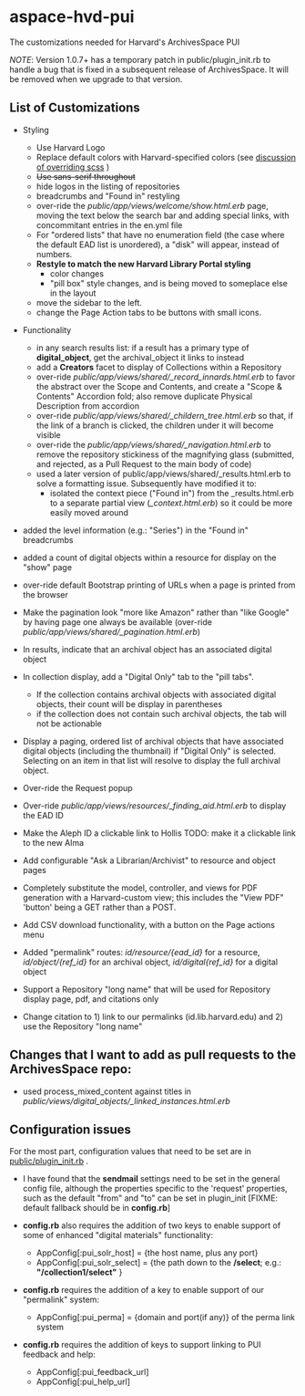 # aspace-hvd-pui
The customizations needed for Harvard's ArchivesSpace PUI

*NOTE*: Version 1.0.7+ has a temporary patch in public/plugin_init.rb to handle a bug that is fixed in a subsequent 
release of ArchivesSpace.  It will be removed when we upgrade to that version.

## List of Customizations

- Styling
  - Use Harvard Logo
  - Replace default colors with Harvard-specified colors (see [discussion of overriding scss](scss/README.md) )
  - ~~Use sans-serif throughout~~
  - hide logos in the listing of repositories
  - breadcrumbs and "Found in" restyling
  - over-ride the *public/app/views/welcome/show.html.erb* page, moving the text below the search bar and adding special links, with concommitant entries in the en.yml file
  - For "ordered lists" that have no enumeration field (the case where the default EAD list is unordered), a "disk" will appear, instead of numbers.
  - **Restyle to match the new Harvard Library Portal styling**
    - color changes
    - "pill box" style changes, and is being moved to someplace else in the layout
  - move the sidebar to the left.
  - change the Page Action tabs to be buttons with small icons.
  

- Functionality
  - in any search results list: if a result has a primary type of **digital_object**, get the archival_object it links to instead
  - add a **Creators** facet to display of Collections within a Repository
  - over-ride *public/app/views/shared/_record_innards.html.erb* to favor the abstract over the Scope and Contents, and create a "Scope & Contents" Accordion fold; also remove duplicate Physical Description from accordion
  - over-ride *public/app/views/shared/_childern_tree.html.erb* so that, if the link of a branch is clicked, the children under it will become visible
  - over-ride the *public/app/views/shared/_navigation.html.erb* to remove the repository stickiness of the magnifying glass (submitted, and rejected,  as a Pull Request to the main body of code)
  -  used a later version of public/app/views/shared/_results.html.erb to solve a formatting issue. Subsequently have modified it to:
     -  isolated the context piece ("Found in") from the _results.html.erb to a separate partial view (*_context.html.erb*) so it could be more easily moved around
 - added the level information (e.g.: "Series") in the "Found in" breadcrumbs
 - added a count of digital objects within a resource for display on the "show" page
 - over-ride default Bootstrap printing of URLs when a page is printed from the browser
 - Make the pagination look "more like Amazon" rather than "like Google" by having page one always be available (over-ride *public/app/views/shared/_pagination.html.erb*)
 - In results, indicate that an archival object has an associated digital object
 - In collection display, add a "Digital Only" tab to the "pill tabs". 
   - If the collection contains archival objects with associated digital objects, their count will be display in parentheses
   - if the collection does not contain such archival objects, the tab will not be actionable
 - Display a paging, ordered list of archival objects that have associated digital objects (including the thumbnail) if "Digital Only" is selected. Selecting on an item in that list will resolve to display the full archival object.
 - Over-ride the Request popup
 - Over-ride *public/app/views/resources/_finding_aid.html.erb* to display the EAD ID
 - Make the Aleph ID a clickable link to Hollis TODO: make it a clickable link to the new Alma
 - Add configurable "Ask a Librarian/Archivist" to resource and object pages
 - Completely substitute the model, controller, and views for PDF generation with a Harvard-custom view; this includes the "View PDF" 'button' being a GET rather than a POST.
 - Add CSV download functionality, with a button on the Page actions menu
 - Added "permalink" routes: *id/resource/{ead_id}* for a resource, *id/object/{ref_id}* for an archival object, *id/digital{ref_id}* for a digital object
 - Support a Repository "long name" that will be used for Repository display page, pdf, and citations only
 - Change citation to 1) link to our permalinks (id.lib.harvard.edu) and 2) use the Repository "long name"

## Changes that I want to add as pull requests to the ArchivesSpace repo:

  - used process_mixed_content against titles in *public/views/digital_objects/_linked_instances.html.erb*

## Configuration issues

For the most part, configuration values that need to be set are in [public/plugin_init.rb](https://github.com/harvard-library/aspace-hvd-pui/blob/master/public/plugin_init.rb) .

  - I have found that the **sendmail** settings need to be set in the general config file, although the properties specific to the 'request' properties, such as the default "from" and "to" can be set in plugin_init  [FIXME: default fallback should be in **config.rb**]

 - **config.rb** also requires the addition of two keys to enable support of some of enhanced "digital materials" functionality:
   - AppConfig[:pui_solr_host] = {the host name, plus any port}
   - AppConfig[:pui_solr_select] = {the path down to the **/select**; e.g.: __"/collection1/select"__ }
 - **config.rb** requires the addition of a key to enable support of our "permalink" system:
   - AppConfig[:pui_perma] = {domain and port(if any)} of the perma link system
 - **config.rb** requires the addition of keys to support linking to PUI feedback and help:
   - AppConfig[:pui_feedback_url]
   - AppConfig[:pui_help_url] 
